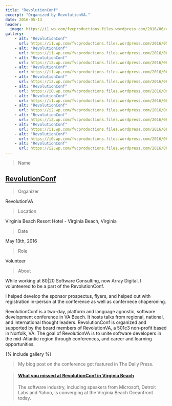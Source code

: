 ```yaml
---
title: "RevolutionConf"
excerpt: "Organized by RevolutionVA."
date: 2016-05-13
header:
  image: https://i1.wp.com/fvcproductions.files.wordpress.com/2016/06/revconf-13.jpg
gallery:
    - alt: "RevolutionConf"
      url: https://i1.wp.com/fvcproductions.files.wordpress.com/2016/05/revolutionconf-2016.png
    - alt: "RevolutionConf"
      url: https://i1.wp.com/fvcproductions.files.wordpress.com/2016/06/revconf-2.jpg
    - alt: "RevolutionConf"
      url: https://i2.wp.com/fvcproductions.files.wordpress.com/2016/06/revconf-19.jpg
    - alt: "RevolutionConf"
      url: https://i1.wp.com/fvcproductions.files.wordpress.com/2016/06/revconf2016-0009.jpg
    - alt: "RevolutionConf"
      url: https://i2.wp.com/fvcproductions.files.wordpress.com/2016/06/revconf-18.jpg
    - alt: "RevolutionConf"
      url: https://i0.wp.com/fvcproductions.files.wordpress.com/2016/06/revconf-10.jpg
    - alt: "RevolutionConf"
      url: https://i1.wp.com/fvcproductions.files.wordpress.com/2016/06/revconf-11.jpg
    - alt: "RevolutionConf"
      url: https://i2.wp.com/fvcproductions.files.wordpress.com/2016/06/revconf-16.jpg
    - alt: "RevolutionConf"
      url: https://i2.wp.com/fvcproductions.files.wordpress.com/2016/06/revconf-15.jpg
    - alt: "RevolutionConf"
      url: https://i1.wp.com/fvcproductions.files.wordpress.com/2016/06/revconf-4.jpg
    - alt: "RevolutionConf"
      url: https://i0.wp.com/fvcproductions.files.wordpress.com/2016/06/revconf-1.jpg
    - alt: "RevolutionConf"
      url: https://i2.wp.com/fvcproductions.files.wordpress.com/2016/06/revconf-12.jpg?w=246&h=184&crop&ssl=1&zoom=2
---
```


> Name

## <a title="RevolutionConf" href="http://revolutionconf.com" target="_blank">RevolutionConf</a>

> Organizer

RevolutionVA

> Location

Virginia Beach Resort Hotel - Virginia Beach, Virginia

> Date

May 13th, 2016

> Role

Volunteer

> About

While working at 80|20 Software Consulting, now Array Digital, I volunteered to be a part of the RevolutionConf. 

I helped develop the sponsor prospectus, flyers, and helped out with registration in-person at the conference as well as confernece chaperoning.

RevolutionConf is a two-day, platform and language agnostic, software development conference in VA Beach. It hosts talks from regional, national, and international thought leaders. RevolutionConf is organized and supported by the board members of RevolutionVA, a 501c3 non-profit based in Norfolk, VA. The goal of RevolutionVA is to unite software developers in the mid-Atlantic region through conferences, and career and learning opportunities.

{% include gallery %}

> My blog post on the conference got featured in The Daily Press.

<blockquote class="embedly-card"><h4><a href="http://www.dailypress.com/business/tidewater/dp-may-13-revolutionconf-showcases-software-community-in-hampton-roads-20160513-story.html">What you missed at RevolutionConf in Virginia Beach</a></h4><p>The software industry, including speakers from Microsoft, Detroit Labs and Yahoo, is converging at the Virginia Beach Oceanfront today.</p></blockquote>
<script async src="//cdn.embedly.com/widgets/platform.js" charset="UTF-8"></script>